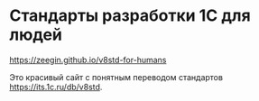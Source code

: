 # Стандарты разработки 1С для людей
https://zeegin.github.io/v8std-for-humans

Это красивый сайт с понятным переводом стандартов https://its.1c.ru/db/v8std.
